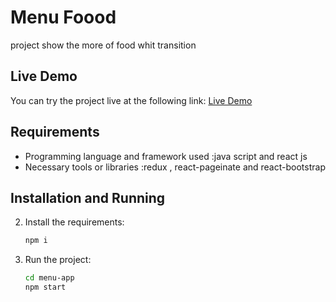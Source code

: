 # Menu Foood

project show the more of food whit transition

## Live Demo

You can try the project live at the following link:
[Live Demo](https://menu-food0.netlify.app/)

## Requirements

- Programming language and framework used :java script and react js
- Necessary tools or libraries :redux , react-pageinate and react-bootstrap

## Installation and Running


2. Install the requirements:
    ```sh
    npm i
    
    ```

2. Run the project:
    ```sh
    cd menu-app
    npm start
    ```



